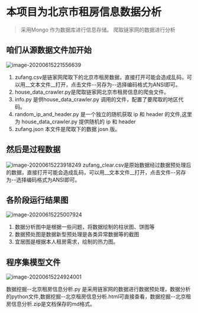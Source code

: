 # 本项目为北京市租房信息数据分析
> 采用Mongo 作为数据库进行信息存储。
> 爬取链家网的数据进行分析
## 咱们从源数据文件加开始
![image-20200615221556639](https://cdn.jsdelivr.net/gh/llz-github/image/img1/20200615222650.png)
1. zufang.csv是链家网爬取下的北京市租房数据，直接打开可能会造成乱码，可以用__文本文件__打开，点击文件--另存为--选择编码格式为ANSI即可。
2. house_data_crawler.py是爬取链家网北京市租房信息的爬虫文件。
3. info.py 是供house_data_crawler.py 调用的文件，配置了要爬取的地区代码。
4. random_ip_and_header.py 是一个独立的随机获取 ip 和 header 的文件,这里为 house_data_crawler.py 提供随机的 ip 和 header
5. zufang.json 本文件是爬取下的数据 josn 版。
## 然后是过程数据
![image-20200615223918249](https://cdn.jsdelivr.net/gh/llz-github/image/img1/20200615224033.png)
zufang_clear.csv是原始数据经过数据预处理后的数据，直接打开可能会造成乱码，可以用__文本文件__打开，点击文件--另存为--选择编码格式为ANSI即可。
## 各阶段运行结果图
![image-20200615225007924](https://cdn.jsdelivr.net/gh/llz-github/image/img1/20200615225118.png)
1. 数据分析图中是根据一些问题，将数据绘制的柱状图、饼图等
2. 数据预处图是数据新型预处理是各类异常数据等的截图
3. 宜居图是根据本人租房需求，绘制的热力图。
## 程序集模型文件
![image-20200615224924001](https://cdn.jsdelivr.net/gh/llz-github/image/img1/20200615224924.png)

数据挖掘--北京租房信息分析.py 是采用链家网的数据进行数据预处理，数据分析的python文件,数据挖掘--北京租房信息分析.html可直接查看，数据挖掘--北京租房信息分析.zip是文档保存的md格式。
